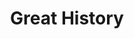 ---
title: "Great History"
permalink: /Great-History/
layout: single
sidebar:
  - title: "Page 1 Sidebar"
    text: "This is custom sidebar content for Page 1."
    image: "/assets/images/page1-sidebar.jpg"
    image_alt: "Page 1 Image"
  - nav:
    - title: "year-archive"
      url: "/year-archive/"
    - title: "tags"
      url: "/tags/"
---